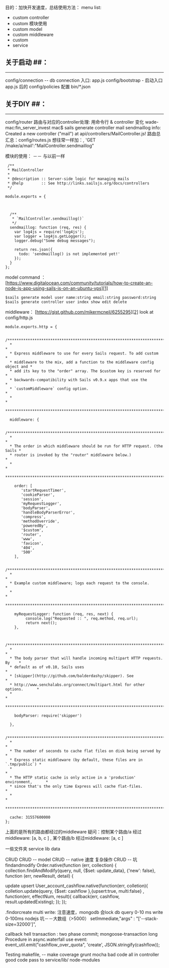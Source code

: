 目的：加快开发速度，总结使用方法：
menu list:

 - custom controller 
 - custom 模块使用 
 - custom model 
 - custom middleware  
 - custom
 - service

## 关于启动 ##：
----

config/connection -- db connection
入口: app.js
config/bootstrap - 启动入口app.js 后的
config/policies 配置
bin/*.json


## 关于DIY ##：
----
config/router
路由与对应的controller处理:
用命令行 & controller 变化
wade-mac:fin_server_invest mac$ sails generate controller mail sendmaillog
info: Created a new controller ("mail") at api/controllers/MailController.js!
路由总汇总：config/routes.js 
    想往常一样加：, 'GET /make/a/mail':"MailController.sendmaillog"

模块的使用： －－  与以前一样

     /**
     * MailController
     *
     * @description :: Server-side logic for managing mails
     * @help        :: See http://links.sailsjs.org/docs/controllers
     */
    
    module.exports = {
        
    
    
      /**
       * `MailController.sendmaillog()`
       */
      sendmaillog: function (req, res) {
        var log4js = require('log4js');
        var logger = log4js.getLogger();
        logger.debug("Some debug messages");
    
        return res.json({
          todo: 'sendmaillog() is not implemented yet!'
        });
      }
    };

model command ：
    [https://www.digitalocean.com/community/tutorials/how-to-create-an-node-js-app-using-sails-js-on-an-ubuntu-vps][1]

    $sails generate model user name:string email:string password:string
    $sails generate controller user index show edit delete

middleware：
[https://gist.github.com/mikermcneil/6255295][2]
look at config/http.js


    module.exports.http = {
    
      /****************************************************************************
      *                                                                           *
      * Express middleware to use for every Sails request. To add custom          *
      * middleware to the mix, add a function to the middleware config object and *
      * add its key to the "order" array. The $custom key is reserved for         *
      * backwards-compatibility with Sails v0.9.x apps that use the               *
      * `customMiddleware` config option.                                         *
      *                                                                           *
      ****************************************************************************/
    
      middleware: {
    
      /***************************************************************************
      *                                                                          *
      * The order in which middleware should be run for HTTP request. (the Sails *
      * router is invoked by the "router" middleware below.)                     *
      *                                                                          *
      ***************************************************************************/
    
        order: [
           'startRequestTimer',
           'cookieParser',
           'session',
           'myRequestLogger',
           'bodyParser',
           'handleBodyParserError',
           'compress',
           'methodOverride',
           'poweredBy',
           '$custom',
           'router',
           'www',
           'favicon',
           '404',
           '500'
        ],
    
      /****************************************************************************
      *                                                                           *
      * Example custom middleware; logs each request to the console.              *
      *                                                                           *
      ****************************************************************************/
    
        myRequestLogger: function (req, res, next) {
             console.log("Requested :: ", req.method, req.url);
             return next();
        },
    
    
      /***************************************************************************
      *                                                                          *
      * The body parser that will handle incoming multipart HTTP requests. By    *
      * default as of v0.10, Sails uses                                          *
      * [skipper](http://github.com/balderdashy/skipper). See                    *
      * http://www.senchalabs.org/connect/multipart.html for other options.      *
      *                                                                          *
      ***************************************************************************/
    
        bodyParser: require('skipper')
    
      },
    
      /***************************************************************************
      *                                                                          *
      * The number of seconds to cache flat files on disk being served by        *
      * Express static middleware (by default, these files are in `.tmp/public`) *
      *                                                                          *
      * The HTTP static cache is only active in a 'production' environment,      *
      * since that's the only time Express will cache flat-files.                *
      *                                                                          *
      ***************************************************************************/
    
      cache: 31557600000
    };

上面的是所有的路由都经过的middleware
疑问：控制某个路由/a  经过middleware: [a, b, c ] , 某个路由/b 经过middleware: [a, c ] 

一些文件夹
service
lib
data

CRUD
CRUD -- model
CRUD -- native
速度
复杂操作
CRUD -- 坑
findandmodify
Order.native(function (err, collection) {
 collection.findAndModify(query, null, {$set: update_data}, {'new': false}, function (err, newResult, detail) {

update  upsert
User_account_cashflow.native(function(err, colletion){
 colletion.update(query, {$set: cashflow },{upsert:true, multi:false} , function(err, effectNum, result){
   callback(err, cashflow, result.updatedExisting);
 });
});

.findorcreate
multi write: 注意速度，mongodb 会lock db
query 0-10 ms
write 0-100ms
nodejs
坑－－大数组（>5000） setImmediate,"args"        : "['--stack-size=32000']",

callback hell
transaction : two phase commit; mongoose-transaction
long Procedure in async.waterfall
use event:
event_util.emit("cashflow_over_quota", 'create', JSON.stringify(cashflow));


Testing 
makefile, -- make coverage
grunt
mocha
bad code
all in controller
good code
pass to service/lib/
node-modules


  [1]: https://www.digitalocean.com/community/tutorials/how-to-create-an-node-js-app-using-sails-js-on-an-ubuntu-vps
  [2]: https://gist.github.com/mikermcneil/6255295
